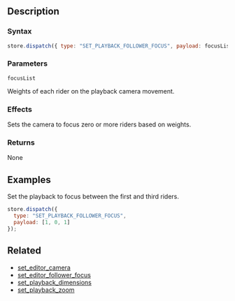 ## Description

### Syntax

```javascript
store.dispatch({ type: "SET_PLAYBACK_FOLLOWER_FOCUS", payload: focusList });
```

### Parameters

`focusList`

Weights of each rider on the playback camera movement.

### Effects

Sets the camera to focus zero or more riders based on weights.

### Returns

None

## Examples

Set the playback to focus between the first and third riders.

```javascript
store.dispatch({
  type: "SET_PLAYBACK_FOLLOWER_FOCUS",
  payload: [1, 0, 1]
});
```

## Related

- [set_editor_camera](./set_editor_camera.md)
- [set_editor_follower_focus](./set_editor_follower_focus.md)
- [set_playback_dimensions](./set_playback_dimensions.md)
- [set_playback_zoom](./set_playback_zoom.md)
